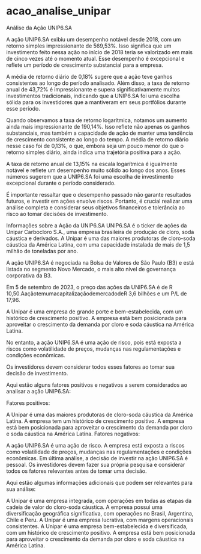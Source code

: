 # acao_analise_unipar
Análise da Ação UNIP6.SA

A ação UNIP6.SA exibiu um desempenho notável desde 2018, com um retorno simples impressionante de 569,53%. Isso significa que um investimento feito nessa ação no início de 2018 teria se valorizado em mais de cinco vezes até o momento atual. Esse desempenho é excepcional e reflete um período de crescimento substancial para a empresa.

A média de retorno diário de 0,18% sugere que a ação teve ganhos consistentes ao longo do período analisado. Além disso, a taxa de retorno anual de 43,72% é impressionante e supera significativamente muitos investimentos tradicionais, indicando que a UNIP6.SA foi uma escolha sólida para os investidores que a mantiveram em seus portfólios durante esse período.

Quando observamos a taxa de retorno logarítmica, notamos um aumento ainda mais impressionante de 190,14%. Isso reflete não apenas os ganhos substanciais, mas também a capacidade de ação de manter uma tendência de crescimento consistente ao longo do tempo. A média de retorno diário nesse caso foi de 0,13%, o que, embora seja um pouco menor do que o retorno simples diário, ainda indica uma trajetória positiva para a ação.

A taxa de retorno anual de 13,15% na escala logarítmica é igualmente notável e reflete um desempenho muito sólido ao longo dos anos. Esses números sugerem que a UNIP6.SA foi uma escolha de investimento excepcional durante o período considerado.

É importante ressaltar que o desempenho passado não garante resultados futuros, e investir em ações envolve riscos. Portanto, é crucial realizar uma análise completa e considerar seus objetivos financeiros e tolerância ao risco ao tomar decisões de investimento.

Informações sobre a Ação da UNIP6.SA
UNIP6.SA é o ticker de ações da Unipar Carbocloro S.A., uma empresa brasileira de produção de cloro, soda cáustica e derivados. A Unipar é uma das maiores produtoras de cloro-soda cáustica da América Latina, com uma capacidade instalada de mais de 1,5 milhão de toneladas por ano.

A ação UNIP6.SA é negociada na Bolsa de Valores de São Paulo (B3) e está listada no segmento Novo Mercado, o mais alto nível de governança corporativa da B3.

Em 5 de setembro de 2023, o preço das ações da UNIP6.SA é de R 10,50.AaçãotemumacapitalizaçãodemercadodeR  3,6 bilhões e um P/L de 17,96.

A Unipar é uma empresa de grande porte e bem-estabelecida, com um histórico de crescimento positivo. A empresa está bem posicionada para aproveitar o crescimento da demanda por cloro e soda cáustica na América Latina.

No entanto, a ação UNIP6.SA é uma ação de risco, pois está exposta a riscos como volatilidade de preços, mudanças nas regulamentações e condições econômicas.

Os investidores devem considerar todos esses fatores ao tomar sua decisão de investimento.

Aqui estão alguns fatores positivos e negativos a serem considerados ao analisar a ação UNIP6.SA:

Fatores positivos:

A Unipar é uma das maiores produtoras de cloro-soda cáustica da América Latina.
A empresa tem um histórico de crescimento positivo.
A empresa está bem posicionada para aproveitar o crescimento da demanda por cloro e soda cáustica na América Latina.
Fatores negativos:

A ação UNIP6.SA é uma ação de risco.
A empresa está exposta a riscos como volatilidade de preços, mudanças nas regulamentações e condições econômicas.
Em última análise, a decisão de investir na ação UNIP6.SA é pessoal. Os investidores devem fazer sua própria pesquisa e considerar todos os fatores relevantes antes de tomar uma decisão.

Aqui estão algumas informações adicionais que podem ser relevantes para sua análise:

A Unipar é uma empresa integrada, com operações em todas as etapas da cadeia de valor do cloro-soda cáustica.
A empresa possui uma diversificação geográfica significativa, com operações no Brasil, Argentina, Chile e Peru.
A Unipar é uma empresa lucrativa, com margens operacionais consistentes.
A Unipar é uma empresa bem-estabelecida e diversificada, com um histórico de crescimento positivo. A empresa está bem posicionada para aproveitar o crescimento da demanda por cloro e soda cáustica na América Latina.
